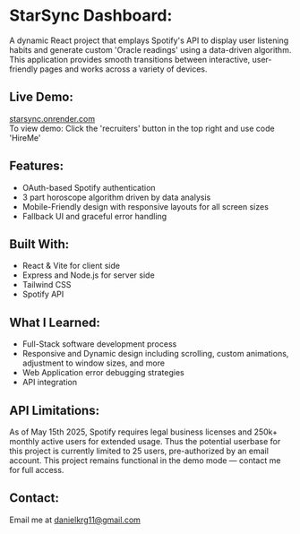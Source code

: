 # StarSync Dashboard:

A dynamic React project that emplays Spotify's API to display user listening habits and generate custom 'Oracle readings' using a data-driven algorithm.
This application provides smooth transitions between interactive, user-friendly pages and works across a variety of devices. 

## Live Demo:
[starsync.onrender.com](starsync.onrender.com) \
To view demo: Click the 'recruiters' button in the top right and use code 'HireMe'

## Features:
- OAuth-based Spotify authentication
- 3 part horoscope algorithm driven by data analysis
- Mobile-Friendly design with responsive layouts for all screen sizes
- Fallback UI and graceful error handling

## Built With:
- React & Vite for client side
- Express and Node.js for server side
- Tailwind CSS
- Spotify API

## What I Learned:
- Full-Stack software development process 
- Responsive and Dynamic design including scrolling, custom animations, adjustment to window sizes, and more
- Web Application error debugging strategies
- API integration 

## API Limitations:
As of May 15th 2025, Spotify requires legal business licenses and 250k+ monthly active users for extended usage.
Thus the potential userbase for this project is currently limited to 25 users, pre-authorized by an email account.
This project remains functional in the demo mode — contact me for full access.

## Contact:
Email me at danielkrg11@gmail.com
